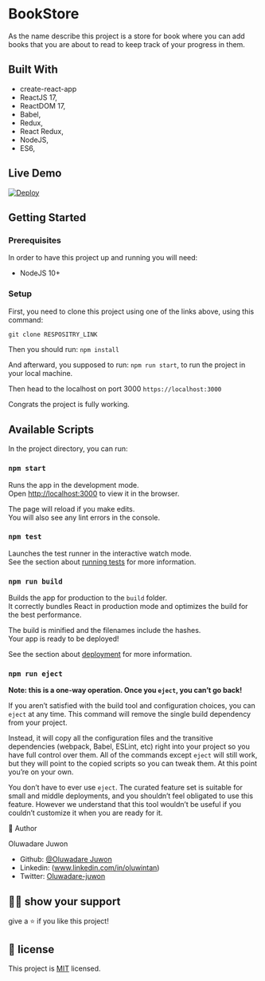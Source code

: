 # BookStore

As the name describe this project is a store for book where you can add books that you are about to read to keep track of your progress in them.


## Built With

- create-react-app
- ReactJS 17,
- ReactDOM 17,
- Babel,
- Redux,
- React Redux,
- NodeJS,
- ES6,

## Live Demo

[![Deploy](https://www.herokucdn.com/deploy/button.svg)](https://goofy-einstein-2f45f8.netlify.app/)

## Getting Started

### Prerequisites

In order to have this project up and running you will need:

- NodeJS 10+

### Setup

First, you need to clone this project using one of the links above, using this command:

```Javascript
git clone RESPOSITRY_LINK

```

Then you should run: `npm install`

And afterward, you supposed to run: `npm run start`, to run the project in your local machine.

Then head to the localhost on port 3000 `https://localhost:3000`

Congrats the project is fully working.

## Available Scripts

In the project directory, you can run:

### `npm start`

Runs the app in the development mode.\
Open [http://localhost:3000](http://localhost:3000) to view it in the browser.

The page will reload if you make edits.\
You will also see any lint errors in the console.

### `npm test`

Launches the test runner in the interactive watch mode.\
See the section about [running tests](https://facebook.github.io/create-react-app/docs/running-tests) for more information.

### `npm run build`

Builds the app for production to the `build` folder.\
It correctly bundles React in production mode and optimizes the build for the best performance.

The build is minified and the filenames include the hashes.\
Your app is ready to be deployed!

See the section about [deployment](https://facebook.github.io/create-react-app/docs/deployment) for more information.

### `npm run eject`

**Note: this is a one-way operation. Once you `eject`, you can’t go back!**

If you aren’t satisfied with the build tool and configuration choices, you can `eject` at any time. This command will remove the single build dependency from your project.

Instead, it will copy all the configuration files and the transitive dependencies (webpack, Babel, ESLint, etc) right into your project so you have full control over them. All of the commands except `eject` will still work, but they will point to the copied scripts so you can tweak them. At this point you’re on your own.

You don’t have to ever use `eject`. The curated feature set is suitable for small and middle deployments, and you shouldn’t feel obligated to use this feature. However we understand that this tool wouldn’t be useful if you couldn’t customize it when you are ready for it.

👤 Author

Oluwadare Juwon

- Github: [@Oluwadare Juwon](https://github.com/wintan1418)
- Linkedin: (www.linkedin.com/in/oluwintan)
- Twitter: [Oluwadare-juwon](https://twitter.com/@oluwadarejuwon)


## 🙋‍♂ show your support

give a ⭐️ if you like this project!

## 📝 license



This project is [MIT](LICENSE) licensed.